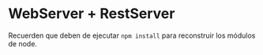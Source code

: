 # WebServer + RestServer

Recuerden que deben de ejecutar `npm install` para reconstruir los módulos de node.
